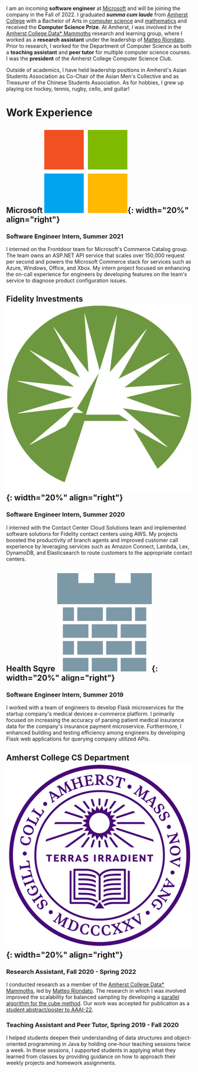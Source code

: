 <br>

I am an incoming **software engineer** at
[Microsoft](https://www.microsoft.com/) and will be joining the company in the
Fall of 2022. I graduated **_summa cum laude_** from [Amherst
College](https://www.amherst.edu/) with a Bachelor of Arts in [computer
science](https://www.amherst.edu/academiclife/departments/computer_science) and
[mathematics](https://www.amherst.edu/academiclife/departments/mathematics-statistics)
and received the **Computer Science Prize**. At Amherst, I was involved in the
[Amherst College Data* Mammoths](https://acdmammoths.github.io/) research and
learning group, where I worked as a **research assistant** under the leadership
of [Matteo Riondato](https://matteo.rionda.to/). Prior to research, I worked for
the Department of Computer Science as both a **teaching assistant** and **peer
tutor** for multiple computer science courses. I was the **president** of the
Amherst College Computer Science Club.

Outside of academics, I have held leadership positions in Amherst's Asian
Students Association as Co-Chair of the Asian Men's Collective and as Treasurer
of the Chinese Students Association. As for hobbies, I grew up playing ice
hockey, tennis, rugby, cello, and guitar!

# Work Experience

## Microsoft ![](assets/img/microsoft.png){: width="20%" align="right"}

### Software Engineer Intern, Summer 2021

I interned on the Frontdoor team for Microsoft's Commerce Catalog group. The
team owns an ASP.NET API service that scales over 150,000 request per second and
powers the Microsoft Commerce stack for services such as Azure, Windows, Office,
and Xbox. My intern project focused on enhancing the on-call experience for
engineers by developing features on the team's service to diagnose product
configuration issues.

## Fidelity Investments ![](assets/img/fidelity.png){: width="20%" align="right"}

### Software Engineer Intern, Summer 2020

I interned with the Contact Center Cloud Solutions team and implemented software
solutions for Fidelity contact centers using AWS. My projects boosted the
productivity of branch agents and improved customer call experience by
leveraging services such as Amazon Connect, Lambda, Lex, DynamoDB, and
Elasticsearch to route customers to the appropriate contact centers.

## Health Sqyre ![](assets/img/health-sqyre.png){: width="20%" align="right"}

### Software Engineer Intern, Summer 2019

I worked with a team of engineers to develop Flask microservices for the startup
company's medical devices e-commerce platform. I primarily focused on increasing
the accuracy of parsing patient medical insurance data for the company's
insurance payment microservice. Furthermore, I enhanced building and testing
efficiency among engineers by developing Flask web applications for querying
company utilized APIs.

## Amherst College CS Department ![](assets/img/amherst.png){: width="20%" align="right"}

### Research Assistant, Fall 2020 - Spring 2022

I conducted research as a member of the [Amherst College Data*
Mammoths](https://acdmammoths.github.io/), led by [Matteo
Riondato](https://matteo.rionda.to/). The research in which I was involved
improved the scalability for balanced sampling by developing a [parallel
algorithm for the cube
method](https://github.com/acdmammoths/parallelcubesampling). Our work was
accepted for publication as a [student abstract/poster to
AAAI-22](https://aaai.org/Conferences/AAAI-22/student-abstract-and-poster-program/).

### Teaching Assistant and Peer Tutor, Spring 2019 - Fall 2020

I helped students deepen their understanding of data structures and
object-oriented programming in Java by holding one-hour teaching sessions twice
a week. In these sessions, I supported students in applying what they learned
from classes by providing guidance on how to approach their weekly projects and
homework assignments.
